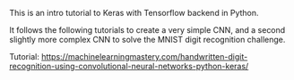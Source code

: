 This is an intro tutorial to Keras with Tensorflow backend in Python.

It follows the following tutorials to create a very simple CNN, and a second
slightly more complex CNN to solve the MNIST digit recognition challenge.

Tutorial:
https://machinelearningmastery.com/handwritten-digit-recognition-using-convolutional-neural-networks-python-keras/
